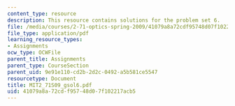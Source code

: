 ```yaml
---
content_type: resource
description: This resource contains solutions for the problem set 6.
file: /media/courses/2-71-optics-spring-2009/41079a8a72cdf95748d07f102217acb5_MIT2_71S09_gsol6.pdf
file_type: application/pdf
learning_resource_types:
- Assignments
ocw_type: OCWFile
parent_title: Assignments
parent_type: CourseSection
parent_uid: 9e91e110-cd2b-2d2c-0492-a5b581ce5547
resourcetype: Document
title: MIT2_71S09_gsol6.pdf
uid: 41079a8a-72cd-f957-48d0-7f102217acb5
---
```

